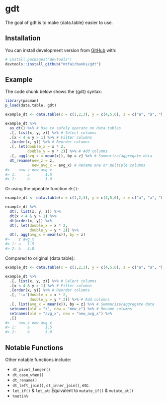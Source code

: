 
<!-- README.md is generated from README.Rmd. Please edit that file -->

# gdt

<!-- badges: start -->

<!-- badges: end -->

The goal of gdt is to make {data.table} easier to use.

## Installation

You can install development version from [GitHub](https://github.com/)
with:

``` r
# install.packages("devtools")
devtools::install_github("mtfairbanks/gdt")
```

## Example

The code chunk below shows the {gdt} syntax:

``` r
library(pacman)
p_load(data.table, gdt)

example_dt <- data.table(x = c(1,2,3), y = c(4,5,6), z = c("a", "a", "b"))

example_dt %>%
  as_dt() %>% # Use to safely operate on data.tables
  .[, list(x, y, z)] %>% # Select columns
  .[x < 4 & y > 1] %>% # Filter columns
  .[order(x, y)] %>% # Reorder columns
  .[, let(double_x = x * 2,
          double_y = y * 2)] %>% # Add columns
  .[, agg(avg_x = mean(x)), by = z] %>% # Summarize/aggregate data
  dt_rename(new_z = z,
            new_avg_x = avg_x) # Rename one or multiple columns
#>    new_z new_avg_x
#> 1:     a       1.5
#> 2:     b       3.0
```

Or using the pipeable function
`dt()`:

``` r
example_dt <- data.table(x = c(1,2,3), y = c(4,5,6), z = c("a", "a", "b"))

example_dt %>%
  dt(, list(x, y, z)) %>%
  dt(x < 4 & y > 1) %>%
  dt(order(x, y)) %>%
  dt(, let(double_x = x * 2,
           double_y = y * 2)) %>%
  dt(, agg(avg_x = mean(x)), by = z)
#>    z avg_x
#> 1: a   1.5
#> 2: b   3.0
```

Compared to original
{data.table}:

``` r
example_dt <- data.table(x = c(1,2,3), y = c(4,5,6), z = c("a", "a", "b"))

example_dt %>%
  .[, list(x, y, z)] %>% # Select columns
  .[x < 4 & y > 1] %>% # Filter columns
  .[order(x, y)] %>% # Reorder columns
  .[, ':='(double_x = x * 2,
           double_y = y * 2)] %>% # Add columns
  .[, list(avg_x = mean(x)), by = z] %>% # Summarize/aggregate data
  setnames(old = "z", new = "new_z") %>% # Rename columns
  setnames(old = "avg_x", new = "new_avg_x") %>%
  .[]
#>    new_z new_avg_x
#> 1:     a       1.5
#> 2:     b       3.0
```

## Notable Functions

Other notable functions include:

  - `dt_pivot_longer()`
  - `dt_case_when()`
  - `dt_rename()`
  - `dt_left_join()`, `dt_inner_join()`, etc.
  - `let_if()` & `let_at`: Equivalent to `mutate_if()` & `mutate_at()`
  - `%notin%`
